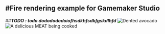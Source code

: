 #Fire rendering example for Gamemaker Studio
--------
##***TODO : todo dododododoiofhsdkhfsdkfgskdlhfd***
![Dented avocado](https://tandyrum1024.github.io/burninated/AVOCADO.gif)
![A delicious MEAT being cooked](https://tandyrum1024.github.io/burninated/MEAT.gif)